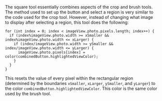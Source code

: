The square tool essentially combines aspects of the crop and brush tools. The method used to set up the button and select a region is very similar to the code used for the crop tool. However, instead of changing what image to display after selecting a region, this tool does the following:
```
for (int index = 0; index < imageView.photo.pixels.length; index++) {
  if (index%imageView.photo.width >= xSmaller && index%imageView.photo.width <= xLarger) {
    if (index/imageView.photo.width >= ySmaller && index/imageView.photo.width <= yLarger) {
      imageView.photo.pixels[index] = color(combinedButton.highlightedViewColor);
    }
  }
}
```
This resets the value of every pixel within the rectangular region (determined by the boundaries `xSmaller`, `xLarger`, `ySmaller`, and `yLarger`) to the color `combinedButton.highlightedViewColor`. This color is the same color used by the brush tool.
